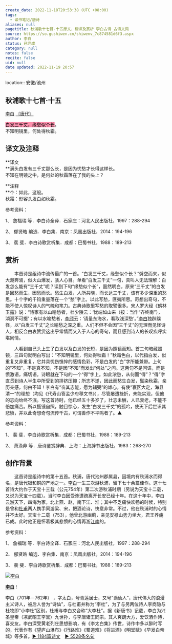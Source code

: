 ```yaml
---
create_date: 2022-11-18T20:53:38 (UTC +08:00)
tags:
  - 读书笔记/唐诗
aliases: null
pagetitle: 秋浦歌十七首·十五原文、翻译及赏析_李白古诗_古诗文网
source: https://so.gushiwen.cn/shiwenv_7c874581d6f3.aspx
author: 李白
status: 已完成
category: null
notes: false
recite: false
uid: null
date updated: 2022-11-19 20:57
---
```


location:: 安徽/池州

## 秋浦歌十七首·十五

[李白](https://so.gushiwen.cn/authorv_b90660e3e492.aspx) [〔唐代〕](https://so.gushiwen.cn/shiwens/default.aspx?cstr=%e5%94%90%e4%bb%a3)

<mark style="background: #FF5582A6;">白发三千丈，缘愁似个长</mark>。\
不知明镜里，何处得秋霜。

## 译文及注释

**译文\
**满头白发有三千丈那么长，是因为忧愁才长得这样长。\
不知在明镜之中，是何处的秋霜落在了我的头上？

**注释\
**个：如此，这般。\
秋霜：形容头发白如秋霜。

参考资料：

1、 詹福瑞 等．李白诗全译．石家庄：河北人民出版社，1997：288-294

2、 郁贤皓 编选．李白集．南京：凤凰出版社，2014：194-196

3、 裴 斐．李白诗歌赏析集．成都：巴蜀书社，1988：189-213

## 赏析

　　本首诗是组诗中流传最广的一首。“白发三千丈，缘愁似个长？”劈空而来，似大潮奔涌，似火山爆发，骇人心目。单看“白发三千丈”一句，真叫人无法理解：白发怎么能有“三千丈”呢？读到下句“缘愁似个长”，豁然明白，原来“三千丈”的白发是因愁而生，因愁而长。愁生白发，人所共晓，而长达三千丈，该有多少深重的愁思。十个字的千钧重量落在一个“愁”字上。以此写愁，匪夷所思。奇想出奇句，不能不使人惊叹诗人的气魄和笔力。古典诗歌里写愁的取譬很多。宋人罗大经《鹤林玉露》说：“诗家有以山喻愁者，杜少陵云：‘忧端如山来（按：当作“齐终南”），澒洞不可掇’；有以水喻愁者，[李颀](https://so.gushiwen.cn/authorv_22f0b211ccbc.aspx)云：‘请量东海水，看取浅深愁’。”[李白](https://so.gushiwen.cn/authorv_b90660e3e492.aspx)独辟蹊径，以“白发三千丈”之长喻愁之深之重。人们不但不会因“三千丈”的无理而见怪诗人，相反会由衷赞赏这出乎常情而又入于人心的奇句，而且感到诗人的长叹疾呼实堪同情。

　　人看到自己头上生了白发以及白发的长短，是因为照镜而知。首二句暗藏照镜，三四句就明白写出：“不知明镜里，何处得秋霜！”秋霜色白，以代指白发，似重复又非重复，它并具忧伤憔悴的感情色彩，不是白发的“白”字所能兼带。上句的“不知”，不是真不知，不是因“不知”而发出“何处”之问。这两句不是问语，而是愤激语，痛切语。诗眼就在下句的一个“得”字上。如此浓愁，从何而“得”？“得”字直贯到诗人半生中所受到的排挤压抑；所志不遂，因此而愁生白发，鬓染秋霜，亲历亲感，何由不知！李白有“奋其志能，愿为辅弼”的雄心，有使“寰区大定，海县清一”的理想（均见《代寿山答孟少府移文书》），尽管屡遭挫折，未能实现，但他的志向绐终不泯。写这首诗时，他已经五十多岁了，壮志未酬，人已衰老，不能不倍加痛苦。所以揽镜自照，触目惊心，发生“白发三千丈”的孤吟，使天下后世识其悲愤，并以此奇想奇句流传千古，可谓善作不平鸣者了。▲

参考资料：

1、 裴 斐．李白诗歌赏析集．成都：巴蜀书社，1988：189-213

2、 萧涤非 等．唐诗鉴赏辞典．上海：上海辞书出版社，1983：268-270

## 创作背景

　　这首诗是组诗中的第十五首。秋浦，唐代池州郡属县，因境内有秋浦水而得名，是唐代银和铜的产地之一。[李白](https://so.gushiwen.cn/authorv_b90660e3e492.aspx)一生三次游秋浦，留下七十余篇佳作。这十七首诗大约作于天宝十三载（公元754年）第二次游秋浦时期（另说为天宝十二载，又说为天宝十四载）。当时李白因受谗遭疏离开长安已经十年。在这十年中，李白云游天下，四海为家，北上燕、赵，南下江、淮；其中不乏痛快欢畅的时候，特别是曾和[杜甫](https://so.gushiwen.cn/authorv_515ea88d1858.aspx)两人携手同游梁、宋，把酒论诗，快意非常。不过，他在秋浦时的心情并不太好。天宝十二载（753），他曾北游幽蓟，亲见安禄山势力坐大，君王养痈已成。此时他正是怀着极其悲愤的心情再游[江南](https://so.gushiwen.cn/authorv_487654addba8.aspx)的。

参考资料：

1、 詹福瑞 等．李白诗全译．石家庄：河北人民出版社，1997：288-294

2、 郁贤皓 编选．李白集．南京：凤凰出版社，2014：194-196

3、 裴 斐．李白诗歌赏析集．成都：巴蜀书社，1988：189-213

[![李白](https://song.gushiwen.cn/authorImg/libai.jpg)](https://so.gushiwen.cn/authorv_b90660e3e492.aspx)

[**李白**](https://so.gushiwen.cn/authorv_b90660e3e492.aspx) !

李白（701年－762年） ，字太白，号青莲居士，又号“谪仙人”，唐代伟大的浪漫主义诗人，被后人誉为“诗仙”，与杜甫并称为“李杜”，为了与另两位诗人李商隐与杜牧即“小李杜”区别，杜甫与李白又合称“大李杜”。据《新唐书》记载，李白为兴圣皇帝（凉武昭王李暠）九世孙，与李唐诸王同宗。其人爽朗大方，爱饮酒作诗，喜交友。李白深受黄老列庄思想影响，有《李太白集》传世，诗作中多以醉时写的，代表作有《望庐山瀑布》《行路难》《蜀道难》《将进酒》《明堂赋》《早发白帝城》等多首。[► 1184篇诗文](https://so.gushiwen.cn/shiwens/default.aspx?astr=%e6%9d%8e%e7%99%bd)　[► 5528条名句](https://so.gushiwen.cn/mingjus/default.aspx?astr=%e6%9d%8e%e7%99%bd)
